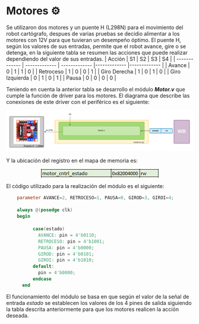 # Motores ⚙️

Se utilizaron dos motores y un puente H (L298N) para el movimiento del robot cartógrafo, despues de varias pruebas se decidio alimentar a los motores con 12V para que tuvieran un desempeño óptimo. El puente H, según los valores de sus entradas, permite que el robot avance, gire o se detenga, en la siguiente tabla se resumen las acciones que puede realizar dependiendo del valor de sus entradas.
| Acción | S1 | S2 | S3 | S4 |
| ------------- | ------------- | ------------- |------------- |------------- |
| Avance | 0 | 1 | 1 | 0 |
| Retroceso | 1 | 0 | 0 | 1 |
| Giro Derecha | 1 | 0 | 1 | 0 |
| Giro Izquierda | 0 | 1 | 0 | 1 |
| Pausa | 0 | 0 | 0 | 0 |

Teniendo en cuenta la anterior tabla se desarrollo el módulo ***Motor.v*** que cumple la función de driver para los motores. El diagrama que describe las conexiones de este driver con el periférico es el siguiente:

![Screenshot](/Imagenes/punteH.png)

Y la ubicación del registro en el mapa de memoria es:

<p align="center">
  <img src="/Imagenes/mem_motor.PNG" align="center">
</p>


El código utilizado para la realización del módulo es el siguiente:

```verilog
    parameter AVANCE=2, RETROCESO=1, PAUSA=0, GIROD=3, GIROI=4;

    always @(posedge clk) 
    begin

          case(estado)
            AVANCE: pin = 4'b0110;
            RETROCESO: pin = 4'b1001;
            PAUSA: pin = 4'b0000;
            GIROD: pin = 4'b0101;
            GIROI: pin = 4'b1010;
          default:
            pin = 4'b0000;
          endcase
      end
  ```
      
El funcionamiento del módulo se basa en que según el valor de la señal de entrada *estado* se establecen los valores de los 4 pines de salida siguiendo la tabla descrita anteriormente para que los motores realicen la acción deseada. 
